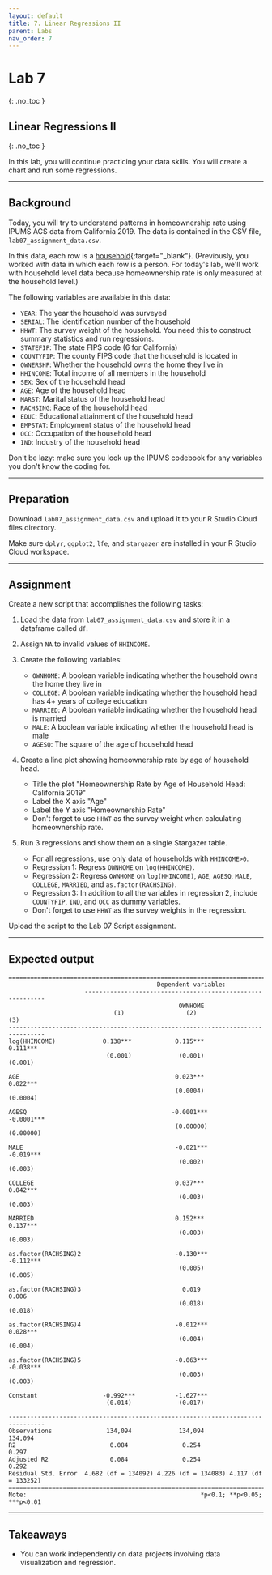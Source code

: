 ```yaml
---
layout: default
title: 7. Linear Regressions II
parent: Labs
nav_order: 7
---
```


# Lab 7
{: .no_toc }

## Linear Regressions II
{: .no_toc }

In this lab, you will continue practicing your data skills. You will create a chart and run some regressions.

---

## Background

Today, you will try to understand patterns in homeownership rate using IPUMS ACS data from California 2019.  The data is contained in the CSV file, `lab07_assignment_data.csv`.

In this data, each row is a [household](/CSUN-Econ-433/docs/glossary/household){:target="_blank"}. (Previously, you worked with data in which each row is a person. For today's lab, we'll work with household level data because homeownership rate is only measured at the household level.)

The following variables are available in this data:
- `YEAR`: The year the household was surveyed
- `SERIAL`: The identification number of the household
- `HHWT`: The survey weight of the household. You need this to construct summary statistics and run regressions.
- `STATEFIP`: The state FIPS code (6 for California)
- `COUNTYFIP`: The county FIPS code that the household is located in
- `OWNERSHP`: Whether the household owns the home they live in
- `HHINCOME`: Total income of all members in the household
- `SEX`: Sex of the household head
- `AGE`: Age of the household head
- `MARST`: Marital status of the household head
- `RACHSING`: Race of the household head
- `EDUC`: Educational attainment of the household head
- `EMPSTAT`: Employment status of the household head
- `OCC`: Occupation of the household head
- `IND`: Industry of the household head

Don't be lazy: make sure you look up the IPUMS codebook for any variables you don't know the coding for.

---

## Preparation

Download `lab07_assignment_data.csv` and upload it to your R Studio Cloud files directory.

Make sure `dplyr`, `ggplot2`, `lfe`, and `stargazer` are installed in your R Studio Cloud workspace.

---

## Assignment

Create a new script that accomplishes the following tasks:

1. Load the data from `lab07_assignment_data.csv` and store it in a dataframe called `df`.

2. Assign `NA` to invalid values of `HHINCOME`.

3. Create the following variables:
    - `OWNHOME`: A boolean variable indicating whether the household owns the home they live in
    - `COLLEGE`: A boolean variable indicating whether the household head has 4+ years of college education
    - `MARRIED`: A boolean variable indicating whether the household head is married
    - `MALE`: A boolean variable indicating whether the household head is male
    - `AGESQ`: The square of the age of household head

4. Create a line plot showing homeownership rate by age of household head.
    - Title the plot "Homeownership Rate by Age of Household Head: California 2019"
    - Label the X axis "Age"
    - Label the Y axis "Homeownership Rate"
    - Don't forget to use `HHWT` as the survey weight when calculating homeownership rate.

5. Run 3 regressions and show them on a single Stargazer table.
    - For all regressions, use only data of households with `HHINCOME>0`.
    - Regression 1: Regress `OWNHOME` on `log(HHINCOME)`.
    - Regression 2: Regress `OWNHOME` on `log(HHINCOME)`, `AGE`, `AGESQ`, `MALE`, `COLLEGE`, `MARRIED`, and `as.factor(RACHSING)`.
    - Regression 3: In addition to all the variables in regression 2, include `COUNTYFIP`, `IND`, and `OCC` as dummy variables.
    - Don't forget to use `HHWT` as the survey weights in the regression.
    
Upload the script to the Lab 07 Script assignment.

---

## Expected output

```
================================================================================
                                         Dependent variable:                    
                     -----------------------------------------------------------
                                               OWNHOME                          
                             (1)                 (2)                 (3)        
--------------------------------------------------------------------------------
log(HHINCOME)             0.138***            0.115***            0.111***      
                           (0.001)             (0.001)             (0.001)      
                                                                                
AGE                                           0.023***            0.022***      
                                              (0.0004)            (0.0004)      
                                                                                
AGESQ                                        -0.0001***          -0.0001***     
                                              (0.00000)           (0.00000)     
                                                                                
MALE                                          -0.021***           -0.019***     
                                               (0.002)             (0.003)      
                                                                                
COLLEGE                                       0.037***            0.042***      
                                               (0.003)             (0.003)      
                                                                                
MARRIED                                       0.152***            0.137***      
                                               (0.003)             (0.003)      
                                                                                
as.factor(RACHSING)2                          -0.130***           -0.112***     
                                               (0.005)             (0.005)      
                                                                                
as.factor(RACHSING)3                            0.019               0.006       
                                               (0.018)             (0.018)      
                                                                                
as.factor(RACHSING)4                          -0.012***           0.028***      
                                               (0.004)             (0.004)      
                                                                                
as.factor(RACHSING)5                          -0.063***           -0.038***     
                                               (0.003)             (0.003)      
                                                                                
Constant                  -0.992***           -1.627***                         
                           (0.014)             (0.017)                          
                                                                                
--------------------------------------------------------------------------------
Observations               134,094             134,094             134,094      
R2                          0.084               0.254               0.297       
Adjusted R2                 0.084               0.254               0.292       
Residual Std. Error  4.682 (df = 134092) 4.226 (df = 134083) 4.117 (df = 133252)
================================================================================
Note:                                                *p<0.1; **p<0.05; ***p<0.01
```

---

## Takeaways

- You can work independently on data projects involving data visualization and regression.




